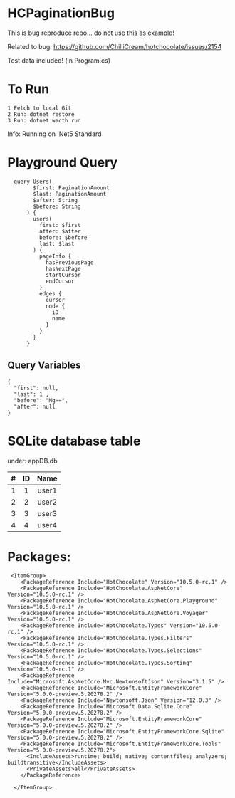 # HCPaginationBug
This is bug reproduce repo... do not use this as example!

Related to bug: https://github.com/ChilliCream/hotchocolate/issues/2154

Test data included! (in Program.cs)

# To Run
```
1 Fetch to local Git
2 Run: dotnet restore
3 Run: dotnet wacth run
```
Info: Running on .Net5 Standard

# Playground Query
```
  query Users(
        $first: PaginationAmount
        $last: PaginationAmount
        $after: String
        $before: String
      ) {
        users(
          first: $first
          after: $after
          before: $before
          last: $last
        ) {
          pageInfo {
            hasPreviousPage
            hasNextPage
            startCursor
            endCursor
          }
          edges {
            cursor
            node {
              iD
              name
            }
          }
        }
      }
```
## Query Variables
```
{
  "first": null,
  "last": 1 ,
  "before": "Mg==",
  "after": null
}

```
# SQLite database table

under:
appDB.db

| # | ID |  Name |
|:-:|:--:|:-----:|
| 1 | 1  | user1 |
| 2 | 2  | user2 |
| 3 | 3  | user3 |
| 4 | 4  | user4 |

# Packages:
```
 <ItemGroup>
    <PackageReference Include="HotChocolate" Version="10.5.0-rc.1" />
    <PackageReference Include="HotChocolate.AspNetCore" Version="10.5.0-rc.1" />
    <PackageReference Include="HotChocolate.AspNetCore.Playground" Version="10.5.0-rc.1" />
    <PackageReference Include="HotChocolate.AspNetCore.Voyager" Version="10.5.0-rc.1" />
    <PackageReference Include="HotChocolate.Types" Version="10.5.0-rc.1" />
    <PackageReference Include="HotChocolate.Types.Filters" Version="10.5.0-rc.1" />
    <PackageReference Include="HotChocolate.Types.Selections" Version="10.5.0-rc.1" />
    <PackageReference Include="HotChocolate.Types.Sorting" Version="10.5.0-rc.1" />
    <PackageReference Include="Microsoft.AspNetCore.Mvc.NewtonsoftJson" Version="3.1.5" />
    <PackageReference Include="Microsoft.EntityFrameworkCore" Version="5.0.0-preview.5.20278.2" />
    <PackageReference Include="Newtonsoft.Json" Version="12.0.3" />
    <PackageReference Include="Microsoft.Data.Sqlite.Core" Version="5.0.0-preview.5.20278.2" />
    <PackageReference Include="Microsoft.EntityFrameworkCore" Version="5.0.0-preview.5.20278.2" />
    <PackageReference Include="Microsoft.EntityFrameworkCore.Sqlite" Version="5.0.0-preview.5.20278.2" />
    <PackageReference Include="Microsoft.EntityFrameworkCore.Tools" Version="5.0.0-preview.5.20278.2">
      <IncludeAssets>runtime; build; native; contentfiles; analyzers; buildtransitive</IncludeAssets>
      <PrivateAssets>all</PrivateAssets>
    </PackageReference>
 
  </ItemGroup>

```
